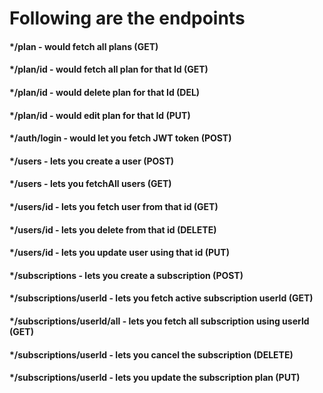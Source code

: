 # Following are the endpoints 

#### */plan - would fetch all plans (GET)
#### */plan/id - would fetch all plan for that Id (GET)
#### */plan/id - would delete plan for that Id (DEL)
#### */plan/id - would edit plan for that Id (PUT)

#### */auth/login - would let you fetch JWT token (POST)

#### */users - lets you create a user (POST)
#### */users - lets you fetchAll users (GET)
#### */users/id - lets you fetch user from that id  (GET)
#### */users/id - lets you delete from that id  (DELETE)
#### */users/id - lets you update user using that id  (PUT)

#### */subscriptions - lets you create a subscription (POST)
#### */subscriptions/userId - lets you fetch active subscription userId (GET)
#### */subscriptions/userId/all - lets you fetch all subscription using userId (GET)
#### */subscriptions/userId - lets you cancel the subscription (DELETE)
#### */subscriptions/userId - lets you update the subscription plan (PUT)








